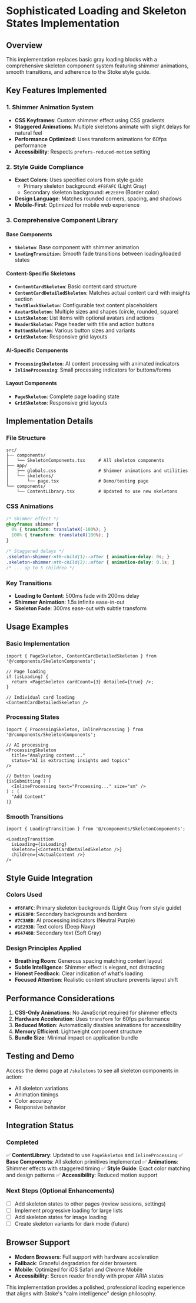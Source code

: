 # Sophisticated Loading and Skeleton States Implementation

## Overview
This implementation replaces basic gray loading blocks with a comprehensive skeleton component system featuring shimmer animations, smooth transitions, and adherence to the Stoke style guide.

## Key Features Implemented

### 1. **Shimmer Animation System**
- **CSS Keyframes**: Custom shimmer effect using CSS gradients
- **Staggered Animations**: Multiple skeletons animate with slight delays for natural feel
- **Performance Optimized**: Uses transform animations for 60fps performance
- **Accessibility**: Respects `prefers-reduced-motion` setting

### 2. **Style Guide Compliance**
- **Exact Colors**: Uses specified colors from style guide
  - Primary skeleton background: `#F8FAFC` (Light Gray)
  - Secondary skeleton background: `#E2E8F0` (Border color)
- **Design Language**: Matches rounded corners, spacing, and shadows
- **Mobile-First**: Optimized for mobile web experience

### 3. **Comprehensive Component Library**

#### Base Components
- **`Skeleton`**: Base component with shimmer animation
- **`LoadingTransition`**: Smooth fade transitions between loading/loaded states

#### Content-Specific Skeletons
- **`ContentCardSkeleton`**: Basic content card structure
- **`ContentCardDetailedSkeleton`**: Matches actual content card with insights section
- **`TextBlockSkeleton`**: Configurable text content placeholders
- **`AvatarSkeleton`**: Multiple sizes and shapes (circle, rounded, square)
- **`ListSkeleton`**: List items with optional avatars and actions
- **`HeaderSkeleton`**: Page header with title and action buttons
- **`ButtonSkeleton`**: Various button sizes and variants
- **`GridSkeleton`**: Responsive grid layouts

#### AI-Specific Components
- **`ProcessingSkeleton`**: AI content processing with animated indicators
- **`InlineProcessing`**: Small processing indicators for buttons/forms

#### Layout Components
- **`PageSkeleton`**: Complete page loading state
- **`GridSkeleton`**: Responsive grid layouts

## Implementation Details

### File Structure
```
src/
├── components/
│   └── SkeletonComponents.tsx     # All skeleton components
├── app/
│   ├── globals.css                # Shimmer animations and utilities
│   └── skeletons/
│       └── page.tsx               # Demo/testing page
└── components/
    └── ContentLibrary.tsx         # Updated to use new skeletons
```

### CSS Animations
```css
/* Shimmer effect */
@keyframes shimmer {
  0% { transform: translateX(-100%); }
  100% { transform: translateX(100%); }
}

/* Staggered delays */
.skeleton-shimmer:nth-child(1)::after { animation-delay: 0s; }
.skeleton-shimmer:nth-child(2)::after { animation-delay: 0.1s; }
/* ... up to 5 children */
```

### Key Transitions
- **Loading to Content**: 500ms fade with 200ms delay
- **Shimmer Animation**: 1.5s infinite ease-in-out
- **Skeleton Fade**: 300ms ease-out with subtle transform

## Usage Examples

### Basic Implementation
```tsx
import { PageSkeleton, ContentCardDetailedSkeleton } from '@/components/SkeletonComponents';

// Page loading
if (isLoading) {
  return <PageSkeleton cardCount={3} detailed={true} />;
}

// Individual card loading
<ContentCardDetailedSkeleton />
```

### Processing States
```tsx
import { ProcessingSkeleton, InlineProcessing } from '@/components/SkeletonComponents';

// AI processing
<ProcessingSkeleton 
  title="Analyzing content..." 
  status="AI is extracting insights and topics" 
/>

// Button loading
{isSubmitting ? (
  <InlineProcessing text="Processing..." size="sm" />
) : (
  "Add Content"
)}
```

### Smooth Transitions
```tsx
import { LoadingTransition } from '@/components/SkeletonComponents';

<LoadingTransition
  isLoading={isLoading}
  skeleton={<ContentCardDetailedSkeleton />}
  children={<ActualContent />}
/>
```

## Style Guide Integration

### Colors Used
- **`#F8FAFC`**: Primary skeleton backgrounds (Light Gray from style guide)
- **`#E2E8F0`**: Secondary backgrounds and borders
- **`#7C3AED`**: AI processing indicators (Neutral Purple)
- **`#1E293B`**: Text colors (Deep Navy)
- **`#64748B`**: Secondary text (Soft Gray)

### Design Principles Applied
- **Breathing Room**: Generous spacing matching content layout
- **Subtle Intelligence**: Shimmer effect is elegant, not distracting
- **Honest Feedback**: Clear indication of what's loading
- **Focused Attention**: Realistic content structure prevents layout shift

## Performance Considerations

1. **CSS-Only Animations**: No JavaScript required for shimmer effects
2. **Hardware Acceleration**: Uses `transform` for 60fps performance
3. **Reduced Motion**: Automatically disables animations for accessibility
4. **Memory Efficient**: Lightweight component structure
5. **Bundle Size**: Minimal impact on application bundle

## Testing and Demo

Access the demo page at `/skeletons` to see all skeleton components in action:
- All skeleton variations
- Animation timings
- Color accuracy
- Responsive behavior

## Integration Status

### Completed
✅ **ContentLibrary**: Updated to use `PageSkeleton` and `InlineProcessing`
✅ **Base Components**: All skeleton primitives implemented
✅ **Animations**: Shimmer effects with staggered timing
✅ **Style Guide**: Exact color matching and design patterns
✅ **Accessibility**: Reduced motion support

### Next Steps (Optional Enhancements)
- [ ] Add skeleton states to other pages (review sessions, settings)
- [ ] Implement progressive loading for large lists
- [ ] Add skeleton states for image loading
- [ ] Create skeleton variants for dark mode (future)

## Browser Support
- **Modern Browsers**: Full support with hardware acceleration
- **Fallback**: Graceful degradation for older browsers
- **Mobile**: Optimized for iOS Safari and Chrome Mobile
- **Accessibility**: Screen reader friendly with proper ARIA states

This implementation provides a polished, professional loading experience that aligns with Stoke's "calm intelligence" design philosophy. 